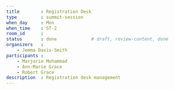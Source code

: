 ```yaml
---
title        : Registration Desk
type         : summit-session
when_day     : Mon
when_time    : ST-2
room_id      : 
status       : done             # draft, review-content, done
organizers   :
    - Jemma Davis-Smith
participants :
    - Marjorie Mohammad
    - Ann-Marie Grace
    - Robert Grace
description  : Registration desk management
---
```


